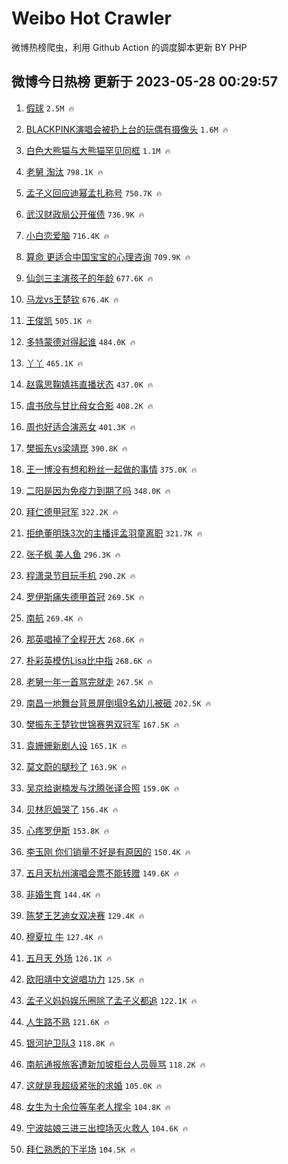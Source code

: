 # Weibo Hot Crawler 



微博热榜爬虫，利用 Github Action 的调度脚本更新 BY PHP 


## 微博今日热榜 更新于 2023-05-28 00:29:57 
1. [假球](https://s.weibo.com/weibo?q=%E5%81%87%E7%90%83&t=31&band_rank=1&Refer=top) `2.5M 🔥` 

1. [BLACKPINK演唱会被扔上台的玩偶有摄像头](https://s.weibo.com/weibo?q=%23BLACKPINK%E6%BC%94%E5%94%B1%E4%BC%9A%E8%A2%AB%E6%89%94%E4%B8%8A%E5%8F%B0%E7%9A%84%E7%8E%A9%E5%81%B6%E6%9C%89%E6%91%84%E5%83%8F%E5%A4%B4%23&t=31&band_rank=2&Refer=top) `1.6M 🔥` 

1. [白色大熊猫与大熊猫罕见同框](https://s.weibo.com/weibo?q=%23%E7%99%BD%E8%89%B2%E5%A4%A7%E7%86%8A%E7%8C%AB%E4%B8%8E%E5%A4%A7%E7%86%8A%E7%8C%AB%E7%BD%95%E8%A7%81%E5%90%8C%E6%A1%86%23&t=31&band_rank=3&Refer=top) `1.1M 🔥` 

1. [老舅 淘汰](https://s.weibo.com/weibo?q=%E8%80%81%E8%88%85%20%E6%B7%98%E6%B1%B0&t=31&band_rank=4&Refer=top) `798.1K 🔥` 

1. [孟子义回应迪幂孟扎称号](https://s.weibo.com/weibo?q=%23%E5%AD%9F%E5%AD%90%E4%B9%89%E5%9B%9E%E5%BA%94%E8%BF%AA%E5%B9%82%E5%AD%9F%E6%89%8E%E7%A7%B0%E5%8F%B7%23&t=31&band_rank=5&Refer=top) `750.7K 🔥` 

1. [武汉财政局公开催债](https://s.weibo.com/weibo?q=%23%E6%AD%A6%E6%B1%89%E8%B4%A2%E6%94%BF%E5%B1%80%E5%85%AC%E5%BC%80%E5%82%AC%E5%80%BA%23&t=31&band_rank=6&Refer=top) `736.9K 🔥` 

1. [小白恋爱脑](https://s.weibo.com/weibo?q=%23%E5%B0%8F%E7%99%BD%E6%81%8B%E7%88%B1%E8%84%91%23&t=31&band_rank=7&Refer=top) `716.4K 🔥` 

1. [算命 更适合中国宝宝的心理咨询](https://s.weibo.com/weibo?q=%E7%AE%97%E5%91%BD%20%E6%9B%B4%E9%80%82%E5%90%88%E4%B8%AD%E5%9B%BD%E5%AE%9D%E5%AE%9D%E7%9A%84%E5%BF%83%E7%90%86%E5%92%A8%E8%AF%A2&t=31&band_rank=8&Refer=top) `709.9K 🔥` 

1. [仙剑三主演孩子的年龄](https://s.weibo.com/weibo?q=%23%E4%BB%99%E5%89%91%E4%B8%89%E4%B8%BB%E6%BC%94%E5%AD%A9%E5%AD%90%E7%9A%84%E5%B9%B4%E9%BE%84%23&t=31&band_rank=9&Refer=top) `677.6K 🔥` 

1. [马龙vs王楚钦](https://s.weibo.com/weibo?q=%E9%A9%AC%E9%BE%99vs%E7%8E%8B%E6%A5%9A%E9%92%A6&t=31&band_rank=10&Refer=top) `676.4K 🔥` 

1. [王俊凯](https://s.weibo.com/weibo?q=%E7%8E%8B%E4%BF%8A%E5%87%AF&t=31&band_rank=11&Refer=top) `505.1K 🔥` 

1. [多特蒙德对得起谁](https://s.weibo.com/weibo?q=%E5%A4%9A%E7%89%B9%E8%92%99%E5%BE%B7%E5%AF%B9%E5%BE%97%E8%B5%B7%E8%B0%81&t=31&band_rank=12&Refer=top) `484.0K 🔥` 

1. [丫丫](https://s.weibo.com/weibo?q=%E4%B8%AB%E4%B8%AB&t=31&band_rank=13&Refer=top) `465.1K 🔥` 

1. [赵露思鞠婧祎直播状态](https://s.weibo.com/weibo?q=%23%E8%B5%B5%E9%9C%B2%E6%80%9D%E9%9E%A0%E5%A9%A7%E7%A5%8E%E7%9B%B4%E6%92%AD%E7%8A%B6%E6%80%81%23&t=31&band_rank=14&Refer=top) `437.0K 🔥` 

1. [虞书欣与甘比母女合影](https://s.weibo.com/weibo?q=%23%E8%99%9E%E4%B9%A6%E6%AC%A3%E4%B8%8E%E7%94%98%E6%AF%94%E6%AF%8D%E5%A5%B3%E5%90%88%E5%BD%B1%23&t=31&band_rank=15&Refer=top) `408.2K 🔥` 

1. [周也好适合演恶女](https://s.weibo.com/weibo?q=%E5%91%A8%E4%B9%9F%E5%A5%BD%E9%80%82%E5%90%88%E6%BC%94%E6%81%B6%E5%A5%B3&t=31&band_rank=16&Refer=top) `401.3K 🔥` 

1. [樊振东vs梁靖崑](https://s.weibo.com/weibo?q=%E6%A8%8A%E6%8C%AF%E4%B8%9Cvs%E6%A2%81%E9%9D%96%E5%B4%91&t=31&band_rank=17&Refer=top) `390.8K 🔥` 

1. [王一博没有想和粉丝一起做的事情](https://s.weibo.com/weibo?q=%23%E7%8E%8B%E4%B8%80%E5%8D%9A%E6%B2%A1%E6%9C%89%E6%83%B3%E5%92%8C%E7%B2%89%E4%B8%9D%E4%B8%80%E8%B5%B7%E5%81%9A%E7%9A%84%E4%BA%8B%E6%83%85%23&t=31&band_rank=18&Refer=top) `375.0K 🔥` 

1. [二阳是因为免疫力到期了吗](https://s.weibo.com/weibo?q=%23%E4%BA%8C%E9%98%B3%E6%98%AF%E5%9B%A0%E4%B8%BA%E5%85%8D%E7%96%AB%E5%8A%9B%E5%88%B0%E6%9C%9F%E4%BA%86%E5%90%97%23&t=31&band_rank=19&Refer=top) `348.0K 🔥` 

1. [拜仁德甲冠军](https://s.weibo.com/weibo?q=%E6%8B%9C%E4%BB%81%E5%BE%B7%E7%94%B2%E5%86%A0%E5%86%9B&t=31&band_rank=20&Refer=top) `322.2K 🔥` 

1. [拒绝董明珠3次的主播评孟羽童离职](https://s.weibo.com/weibo?q=%23%E6%8B%92%E7%BB%9D%E8%91%A3%E6%98%8E%E7%8F%A03%E6%AC%A1%E7%9A%84%E4%B8%BB%E6%92%AD%E8%AF%84%E5%AD%9F%E7%BE%BD%E7%AB%A5%E7%A6%BB%E8%81%8C%23&t=31&band_rank=21&Refer=top) `321.7K 🔥` 

1. [张子枫 美人鱼](https://s.weibo.com/weibo?q=%E5%BC%A0%E5%AD%90%E6%9E%AB%20%E7%BE%8E%E4%BA%BA%E9%B1%BC&t=31&band_rank=22&Refer=top) `296.3K 🔥` 

1. [程潇录节目玩手机](https://s.weibo.com/weibo?q=%23%E7%A8%8B%E6%BD%87%E5%BD%95%E8%8A%82%E7%9B%AE%E7%8E%A9%E6%89%8B%E6%9C%BA%23&t=31&band_rank=23&Refer=top) `290.2K 🔥` 

1. [罗伊斯痛失德甲首冠](https://s.weibo.com/weibo?q=%23%E7%BD%97%E4%BC%8A%E6%96%AF%E7%97%9B%E5%A4%B1%E5%BE%B7%E7%94%B2%E9%A6%96%E5%86%A0%23&t=31&band_rank=24&Refer=top) `269.5K 🔥` 

1. [南航](https://s.weibo.com/weibo?q=%E5%8D%97%E8%88%AA&t=31&band_rank=25&Refer=top) `269.4K 🔥` 

1. [那英唱掉了全程开大](https://s.weibo.com/weibo?q=%23%E9%82%A3%E8%8B%B1%E5%94%B1%E6%8E%89%E4%BA%86%E5%85%A8%E7%A8%8B%E5%BC%80%E5%A4%A7%23&t=31&band_rank=26&Refer=top) `268.6K 🔥` 

1. [朴彩英模仿Lisa比中指](https://s.weibo.com/weibo?q=%23%E6%9C%B4%E5%BD%A9%E8%8B%B1%E6%A8%A1%E4%BB%BFLisa%E6%AF%94%E4%B8%AD%E6%8C%87%23&t=31&band_rank=27&Refer=top) `268.6K 🔥` 

1. [老舅一年一首骂完就走](https://s.weibo.com/weibo?q=%E8%80%81%E8%88%85%E4%B8%80%E5%B9%B4%E4%B8%80%E9%A6%96%E9%AA%82%E5%AE%8C%E5%B0%B1%E8%B5%B0&t=31&band_rank=28&Refer=top) `267.5K 🔥` 

1. [南昌一地舞台背景屏倒塌9名幼儿被砸](https://s.weibo.com/weibo?q=%23%E5%8D%97%E6%98%8C%E4%B8%80%E5%9C%B0%E8%88%9E%E5%8F%B0%E8%83%8C%E6%99%AF%E5%B1%8F%E5%80%92%E5%A1%8C9%E5%90%8D%E5%B9%BC%E5%84%BF%E8%A2%AB%E7%A0%B8%23&t=31&band_rank=29&Refer=top) `202.5K 🔥` 

1. [樊振东王楚钦世锦赛男双冠军](https://s.weibo.com/weibo?q=%23%E6%A8%8A%E6%8C%AF%E4%B8%9C%E7%8E%8B%E6%A5%9A%E9%92%A6%E4%B8%96%E9%94%A6%E8%B5%9B%E7%94%B7%E5%8F%8C%E5%86%A0%E5%86%9B%23&t=31&band_rank=30&Refer=top) `167.5K 🔥` 

1. [袁姗姗新剧人设](https://s.weibo.com/weibo?q=%23%E8%A2%81%E5%A7%97%E5%A7%97%E6%96%B0%E5%89%A7%E4%BA%BA%E8%AE%BE%23&t=31&band_rank=31&Refer=top) `165.1K 🔥` 

1. [莫文蔚的腿秒了](https://s.weibo.com/weibo?q=%23%E8%8E%AB%E6%96%87%E8%94%9A%E7%9A%84%E8%85%BF%E7%A7%92%E4%BA%86%23&t=31&band_rank=32&Refer=top) `163.9K 🔥` 

1. [吴京给谢楠发与沈腾张译合照](https://s.weibo.com/weibo?q=%23%E5%90%B4%E4%BA%AC%E7%BB%99%E8%B0%A2%E6%A5%A0%E5%8F%91%E4%B8%8E%E6%B2%88%E8%85%BE%E5%BC%A0%E8%AF%91%E5%90%88%E7%85%A7%23&t=31&band_rank=33&Refer=top) `159.0K 🔥` 

1. [贝林厄姆哭了](https://s.weibo.com/weibo?q=%E8%B4%9D%E6%9E%97%E5%8E%84%E5%A7%86%E5%93%AD%E4%BA%86&t=31&band_rank=34&Refer=top) `156.4K 🔥` 

1. [心疼罗伊斯](https://s.weibo.com/weibo?q=%E5%BF%83%E7%96%BC%E7%BD%97%E4%BC%8A%E6%96%AF&t=31&band_rank=35&Refer=top) `153.8K 🔥` 

1. [李玉刚 你们销量不好是有原因的](https://s.weibo.com/weibo?q=%E6%9D%8E%E7%8E%89%E5%88%9A%20%E4%BD%A0%E4%BB%AC%E9%94%80%E9%87%8F%E4%B8%8D%E5%A5%BD%E6%98%AF%E6%9C%89%E5%8E%9F%E5%9B%A0%E7%9A%84&t=31&band_rank=36&Refer=top) `150.4K 🔥` 

1. [五月天杭州演唱会票不能转赠](https://s.weibo.com/weibo?q=%23%E4%BA%94%E6%9C%88%E5%A4%A9%E6%9D%AD%E5%B7%9E%E6%BC%94%E5%94%B1%E4%BC%9A%E7%A5%A8%E4%B8%8D%E8%83%BD%E8%BD%AC%E8%B5%A0%23&t=31&band_rank=37&Refer=top) `149.6K 🔥` 

1. [非婚生育](https://s.weibo.com/weibo?q=%E9%9D%9E%E5%A9%9A%E7%94%9F%E8%82%B2&t=31&band_rank=38&Refer=top) `144.4K 🔥` 

1. [陈梦王艺迪女双决赛](https://s.weibo.com/weibo?q=%23%E9%99%88%E6%A2%A6%E7%8E%8B%E8%89%BA%E8%BF%AA%E5%A5%B3%E5%8F%8C%E5%86%B3%E8%B5%9B%23&t=31&band_rank=39&Refer=top) `129.4K 🔥` 

1. [穆夏拉 牛](https://s.weibo.com/weibo?q=%E7%A9%86%E5%A4%8F%E6%8B%89%20%E7%89%9B&t=31&band_rank=40&Refer=top) `127.4K 🔥` 

1. [五月天 外场](https://s.weibo.com/weibo?q=%E4%BA%94%E6%9C%88%E5%A4%A9%20%E5%A4%96%E5%9C%BA&t=31&band_rank=41&Refer=top) `126.1K 🔥` 

1. [欧阳靖中文说唱功力](https://s.weibo.com/weibo?q=%E6%AC%A7%E9%98%B3%E9%9D%96%E4%B8%AD%E6%96%87%E8%AF%B4%E5%94%B1%E5%8A%9F%E5%8A%9B&t=31&band_rank=42&Refer=top) `125.5K 🔥` 

1. [孟子义妈妈娱乐圈除了孟子义都追](https://s.weibo.com/weibo?q=%23%E5%AD%9F%E5%AD%90%E4%B9%89%E5%A6%88%E5%A6%88%E5%A8%B1%E4%B9%90%E5%9C%88%E9%99%A4%E4%BA%86%E5%AD%9F%E5%AD%90%E4%B9%89%E9%83%BD%E8%BF%BD%23&t=31&band_rank=43&Refer=top) `122.1K 🔥` 

1. [人生路不熟](https://s.weibo.com/weibo?q=%E4%BA%BA%E7%94%9F%E8%B7%AF%E4%B8%8D%E7%86%9F&t=31&band_rank=44&Refer=top) `121.6K 🔥` 

1. [银河护卫队3](https://s.weibo.com/weibo?q=%E9%93%B6%E6%B2%B3%E6%8A%A4%E5%8D%AB%E9%98%9F3&t=31&band_rank=45&Refer=top) `118.8K 🔥` 

1. [南航通报旅客遭新加坡柜台人员辱骂](https://s.weibo.com/weibo?q=%23%E5%8D%97%E8%88%AA%E9%80%9A%E6%8A%A5%E6%97%85%E5%AE%A2%E9%81%AD%E6%96%B0%E5%8A%A0%E5%9D%A1%E6%9F%9C%E5%8F%B0%E4%BA%BA%E5%91%98%E8%BE%B1%E9%AA%82%23&t=31&band_rank=46&Refer=top) `118.2K 🔥` 

1. [这就是我超级紧张的求婚](https://s.weibo.com/weibo?q=%E8%BF%99%E5%B0%B1%E6%98%AF%E6%88%91%E8%B6%85%E7%BA%A7%E7%B4%A7%E5%BC%A0%E7%9A%84%E6%B1%82%E5%A9%9A&t=31&band_rank=47&Refer=top) `105.0K 🔥` 

1. [女生为十余位等车老人撑伞](https://s.weibo.com/weibo?q=%23%E5%A5%B3%E7%94%9F%E4%B8%BA%E5%8D%81%E4%BD%99%E4%BD%8D%E7%AD%89%E8%BD%A6%E8%80%81%E4%BA%BA%E6%92%91%E4%BC%9E%23&t=31&band_rank=48&Refer=top) `104.8K 🔥` 

1. [宁波姑娘三进三出控场灭火救人](https://s.weibo.com/weibo?q=%23%E5%AE%81%E6%B3%A2%E5%A7%91%E5%A8%98%E4%B8%89%E8%BF%9B%E4%B8%89%E5%87%BA%E6%8E%A7%E5%9C%BA%E7%81%AD%E7%81%AB%E6%95%91%E4%BA%BA%23&t=31&band_rank=49&Refer=top) `104.6K 🔥` 

1. [拜仁熟悉的下半场](https://s.weibo.com/weibo?q=%E6%8B%9C%E4%BB%81%E7%86%9F%E6%82%89%E7%9A%84%E4%B8%8B%E5%8D%8A%E5%9C%BA&t=31&band_rank=50&Refer=top) `104.5K 🔥` 

